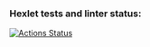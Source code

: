 ### Hexlet tests and linter status:
[![Actions Status](https://github.com/rafaeldiorato/python-project-140/actions/workflows/hexlet-check.yml/badge.svg)](https://github.com/rafaeldiorato/python-project-140/actions)